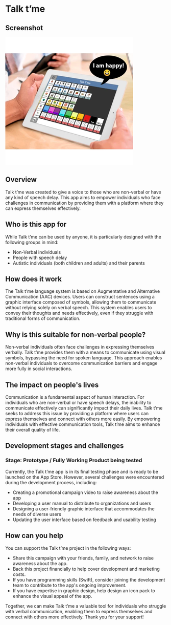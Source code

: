 # Talk t’me

## Screenshot
![Talk t’me Screenshot](./tl5vgw9fg9cw0ercx2pt.webp)

## Overview
Talk t’me was created to give a voice to those who are non-verbal or have any kind of speech delay. This app aims to empower individuals who face challenges in communication by providing them with a platform where they can express themselves effectively.

## Who is this app for
While Talk t’me can be used by anyone, it is particularly designed with the following groups in mind:
- Non-Verbal individuals
- People with speech delay
- Autistic individuals (both children and adults) and their parents

## How does it work
The Talk t’me language system is based on Augmentative and Alternative Communication (AAC) devices. Users can construct sentences using a graphic interface composed of symbols, allowing them to communicate without relying solely on verbal speech. This system enables users to convey their thoughts and needs effectively, even if they struggle with traditional forms of communication.

## Why is this suitable for non-verbal people?
Non-verbal individuals often face challenges in expressing themselves verbally. Talk t’me provides them with a means to communicate using visual symbols, bypassing the need for spoken language. This approach enables non-verbal individuals to overcome communication barriers and engage more fully in social interactions.

## The impact on people's lives
Communication is a fundamental aspect of human interaction. For individuals who are non-verbal or have speech delays, the inability to communicate effectively can significantly impact their daily lives. Talk t’me seeks to address this issue by providing a platform where users can express themselves and connect with others more easily. By empowering individuals with effective communication tools, Talk t’me aims to enhance their overall quality of life.

## Development stages and challenges
### Stage: Prototype / Fully Working Product being tested
Currently, the Talk t’me app is in its final testing phase and is ready to be launched on the App Store. However, several challenges were encountered during the development process, including:
- Creating a promotional campaign video to raise awareness about the app
- Developing a user manual to distribute to organizations and users
- Designing a user-friendly graphic interface that accommodates the needs of diverse users
- Updating the user interface based on feedback and usability testing

## How can you help
You can support the Talk t’me project in the following ways:
- Share this campaign with your friends, family, and network to raise awareness about the app.
- Back this project financially to help cover development and marketing costs.
- If you have programming skills (Swift), consider joining the development team to contribute to the app's ongoing improvement.
- If you have expertise in graphic design, help design an icon pack to enhance the visual appeal of the app.

Together, we can make Talk t’me a valuable tool for individuals who struggle with verbal communication, enabling them to express themselves and connect with others more effectively. Thank you for your support!
